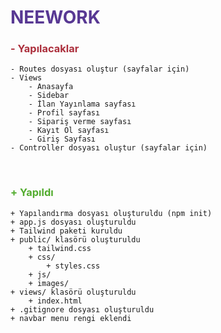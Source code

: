 # <span style="color:#583893">NEEWORK</span>

### <span style="color:#AC2F3C"> - Yapılacaklar</span>

    - Routes dosyası oluştur (sayfalar için)
    - Views
        - Anasayfa
        - Sidebar
        - İlan Yayınlama sayfası
        - Profil sayfası
        - Sipariş verme sayfası
        - Kayıt Ol sayfası
        - Giriş Sayfası
    - Controller dosyası oluştur (sayfalar için)

</br>

### <span style="color:#53AC2F"> + Yapıldı</span>

    + Yapılandırma dosyası oluşturuldu (npm init)
    + app.js dosyası oluşturuldu
    + Tailwind paketi kuruldu
    + public/ klasörü oluşturuldu
        + tailwind.css
        + css/
            + styles.css
        + js/
        + images/
    + views/ klasörü oluşturuldu
        + index.html
    + .gitignore dosyası oluşturuldu
    + navbar menu rengi eklendi

